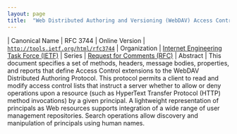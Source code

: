 ```yaml
---
layout: page
title:  "Web Distributed Authoring and Versioning (WebDAV) Access Control Protocol"
---
```


| Canonical Name | RFC 3744
| Online Version | [`http://tools.ietf.org/html/rfc3744`](http://tools.ietf.org/html/rfc3744)
| Organization | [Internet Engineering Task Force (IETF)](..)
| Series | [Request for Comments (RFC)](..)
| Abstract | This document specifies a set of methods, headers, message bodies, properties, and reports that define Access Control extensions to the WebDAV Distributed Authoring Protocol. This protocol permits a client to read and modify access control lists that instruct a server whether to allow or deny operations upon a resource (such as HyperText Transfer Protocol (HTTP) method invocations) by a given principal. A lightweight representation of principals as Web resources supports integration of a wide range of user management repositories. Search operations allow discovery and manipulation of principals using human names.
